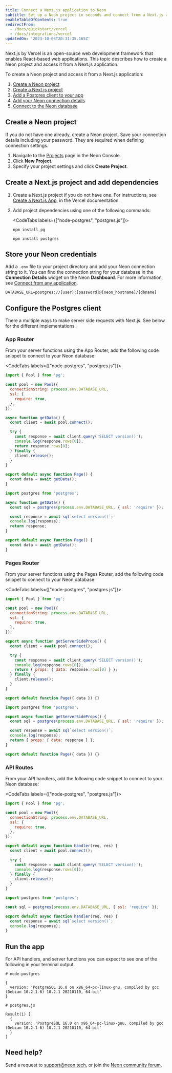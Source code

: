 ```yaml
---
title: Connect a Next.js application to Neon
subtitle: Set up a Neon project in seconds and connect from a Next.js application
enableTableOfContents: true
redirectFrom:
  - /docs/quickstart/vercel
  - /docs/integrations/vercel
updatedOn: '2023-10-03T20:31:35.165Z'
---
```


Next.js by Vercel is an open-source web development framework that enables React-based web applications. This topic describes how to create a Neon project and access it from a Next.js application.

To create a Neon project and access it from a Next.js application:

1. [Create a Neon project](#create-a-neon-project)
2. [Create a Next.js project](#create-a-nextjs-project)
3. [Add a Postgres client to your app](#add-a-postgresql-client-to-your-app)
4. [Add your Neon connection details](#add-your-neon-connection-details)
5. [Connect to the Neon database](#connect-to-the-neon-database)

## Create a Neon project

If you do not have one already, create a Neon project. Save your connection details including your password. They are required when defining connection settings.

1. Navigate to the [Projects](https://console.neon.tech/app/projects) page in the Neon Console.
2. Click **New Project**.
3. Specify your project settings and click **Create Project**.

## Create a Next.js project and add dependencies

1. Create a Next.js project if you do not have one. For instructions, see [Create a Next.js App](https://nextjs.org/learn/basics/create-nextjs-app/setup), in the Vercel documentation.


2. Add project dependencies using one of the following commands:

    <CodeTabs labels={["node-postgres", "postgres.js"]}>
      ```shell
      npm install pg
      ```

      ```shell
      npm install postgres
      ```
    </CodeTabs>



## Store your Neon credentials

Add a `.env` file to your project directory and add your Neon connection string to it. You can find the connection string for your database in the **Connection Details** widget on the Neon **Dashboard**. For more information, see [Connect from any application](/docs/connect/connect-from-any-app).


<CodeBlock shouldWrap>

```shell
DATABASE_URL=postgres://[user]:[password]@[neon_hostname]/[dbname]
```

</CodeBlock>

## Configure the Postgres client 

There a multiple ways to make server side requests with Next.js. See below for the different implementations.

### App Router

From your server functions using the App Router, add the following code snippet to connect to your Neon database:

<CodeTabs labels={["node-postgres", "postgres.js"]}>
  ```javascript
  import { Pool } from 'pg';

  const pool = new Pool({
    connectionString: process.env.DATABASE_URL,
    ssl: {
      require: true,
    },
  });

  async function getData() {
    const client = await pool.connect();

    try {
      const response = await client.query('SELECT version()');
      console.log(response.rows[0]);
      return response.rows[0];
    } finally {
      client.release();
    }
  }

  export default async function Page() {
    const data = await getData();
  }
  ```
  ```javascript
  import postgres from 'postgres';

  async function getData() {
    const sql = postgres(process.env.DATABASE_URL, { ssl: 'require' });

    const response = await sql`select version()`;
    console.log(response);
    return response;
  }

  export default async function Page() {
    const data = await getData();
  }
  ```
</CodeTabs>


### Pages Router

From your server functions using the Pages Router, add the following code snippet to connect to your Neon database:

<CodeTabs labels={["node-postgres", "postgres.js"]}>
  ```javascript
  import { Pool } from 'pg';

  const pool = new Pool({
    connectionString: process.env.DATABASE_URL,
    ssl: {
      require: true,
    },
  });

  export async function getServerSideProps() {
    const client = await pool.connect();

    try {
      const response = await client.query('SELECT version()');
      console.log(response.rows[0]);
      return { props: { data: response.rows[0] } };
    } finally {
      client.release();
    }
  }

  export default function Page({ data }) {}

  ```
  ```javascript
  import postgres from 'postgres';

  export async function getServerSideProps() {
    const sql = postgres(process.env.DATABASE_URL, { ssl: 'require' });

    const response = await sql`select version()`;
    console.log(response);
    return { props: { data: response } };
  }

  export default function Page({ data }) {}

  ```
</CodeTabs>


### API Routes

From your API handlers, add the following code snippet to connect to your Neon database:

<CodeTabs labels={["node-postgres", "postgres.js"]}>
  ```javascript
  import { Pool } from 'pg';

  const pool = new Pool({
    connectionString: process.env.DATABASE_URL,
    ssl: {
      require: true,
    },
  });

  export default async function handler(req, res) {
    const client = await pool.connect();

    try {
      const response = await client.query('SELECT version()');
      console.log(response.rows[0]);
    } finally {
      client.release();
    }
  }

  ```
  ```javascript
  import postgres from 'postgres';

  const sql = postgres(process.env.DATABASE_URL, { ssl: 'require' });

  export default async function handler(req, res) {
    const response = await sql`select version()`;
    console.log(response);
  }
  ```
</CodeTabs>


## Run the app

For API handlers, and server functions you can expect to see one of the following in your terminal output.

```shell
# node-postgres

{
  version: 'PostgreSQL 16.0 on x86_64-pc-linux-gnu, compiled by gcc (Debian 10.2.1-6) 10.2.1 20210110, 64-bit'
}

# postgres.js

Result(1) [
  {
    version: 'PostgreSQL 16.0 on x86_64-pc-linux-gnu, compiled by gcc (Debian 10.2.1-6) 10.2.1 20210110, 64-bit'
  }
]
```


## Need help?

Send a request to [support@neon.tech](mailto:support@neon.tech), or join the [Neon community forum](https://community.neon.tech/).
